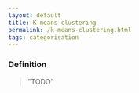 ```yaml
---
layout: default
title: K-means clustering
permalink: /k-means-clustering.html
tags: categorisation
---
```


### Definition

> "TODO"
